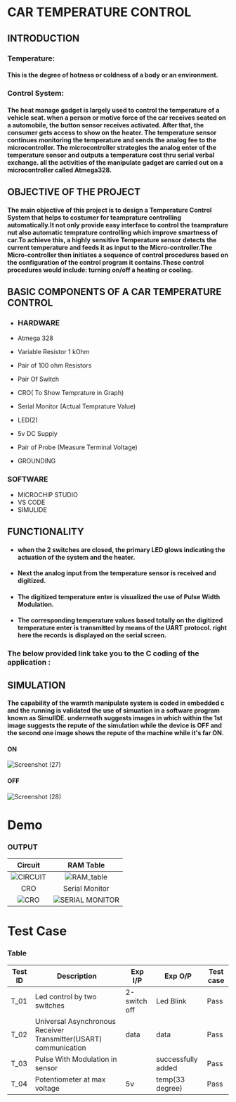 
# CAR TEMPERATURE CONTROL

## INTRODUCTION


### Temperature:
#### This is the degree of hotness or coldness of a body or an environment.

### Control  System:
#### The heat manage gadget is largely used to control the temperature of a vehicle seat. when a person or motive force of the car receives seated on a automobile, the button sensor receives activated. After that, the consumer gets access to show on the heater. The temperature sensor continues monitoring the temperature and sends the analog fee to the microcontroller. The microcontroller strategies the analog enter of the temperature sensor and outputs a temperature cost thru serial verbal exchange. all the activities of the manipulate gadget are carried out on a microcontroller called Atmega328.


## OBJECTIVE OF THE PROJECT

#### The main  objective of  this project is  to design a  Temperature Control System that helps to costumer for teamprature controlling automatically.It not only provide easy interface to control the teamprature nut also automatic temprature controlling which improve smartness of car.To achieve this, a highly sensitive Temperature sensor detects the current temperature and feeds it as input to the Micro-controller.The  Micro-controller then  initiates a  sequence of control  procedures based  on  the configuration  of  the control  program  it  contains.These control  procedures would include: turning on/off a heating or cooling.

## BASIC COMPONENTS OF A  CAR TEMPERATURE CONTROL 
* ###  HARDWARE

* Atmega 328
* Variable Resistor 1 kOhm
* Pair of 100 ohm Resistors 
* Pair Of Switch
* CRO( To Show Temprature in Graph)
* Serial Monitor (Actual Temprature Value)
* LED(2)
* 5v DC Supply
* Pair of Probe (Measure Terminal Voltage)
* GROUNDING

### SOFTWARE
* MICROCHIP STUDIO
* VS CODE
* SIMULIDE

## FUNCTIONALITY

* #### when the 2 switches are closed, the primary LED glows indicating the actuation of the system and the heater.
* #### Next the analog input from the temperature sensor is received and digitized.
* #### The digitized temperature enter is visualized the use of Pulse Width Modulation.
* #### The corresponding temperature values based totally on the digitized temperature enter is transmitted by means of the UART protocol. right here the records is displayed on the serial screen.

### The below provided link take you to the C coding of the application :

## SIMULATION

#### The capability of the warmth manipulate system is coded in embedded c and the running is validated the use of simuation in a software program known as SimulIDE. underneath suggests images in which within the 1st image suggests the repute of the simulation while the device is OFF and the second one image shows the repute of the machine while it's far ON.


 #### ON

 ![Screenshot (27)](https://user-images.githubusercontent.com/101882303/164517676-6a7c6580-efc9-4ee7-91b1-8f76dbad2ba6.png)


 #### OFF

 ![Screenshot (28)](https://user-images.githubusercontent.com/101882303/164517920-010f9f63-c61c-4c17-a156-13eb9195da5f.png)


# Demo

### OUTPUT


|Circuit|RAM Table|
|:--:|:--:|
![CIRCUIT](https://user-images.githubusercontent.com/101882303/164528660-947e3fe2-8bc2-420d-a089-6a931fff7f31.gif)|![RAM_table](https://user-images.githubusercontent.com/101882303/164530906-09186bbe-e83c-4ff8-96fc-406483e466d6.gif)
|CRO|Serial Monitor|
![CRO](https://user-images.githubusercontent.com/101882303/164528653-b33c22de-45c4-4758-af54-ae47ee929daf.gif)|![SERIAL MONITOR](https://user-images.githubusercontent.com/101882303/164531951-ecaf2900-9c9f-4383-993a-437ab6586715.gif)

# Test Case
### Table
| Test ID | Description | Exp I/P| Exp O/P|Test case
| --- | --- | --- | ---- |-----|
| T_01 |  Led control by two switches |2-switch off|  Led Blink |Pass|
| T_02| Universal Asynchronous Receiver Transmitter(USART) communication| data  | data |Pass|
| T_03 | Pulse With Modulation in sensor ||  successfully added |Pass|
| T_04|Potentiometer  at max voltage  |5v| temp(33 degree)|Pass|

